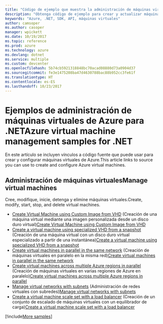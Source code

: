 ```yaml
---
title: "Código de ejemplo que muestra la administración de máquinas virtuales de Azure con .NET"
description: "Obtenga código de ejemplo para crear y actualizar máquinas virtuales de Azure mediante .NET"
keywords: "Azure, .NET, SDK, API, máquinas virtuales"
author: camsoper
ms.author: casoper
manager: wpickett
ms.date: 10/19/2017
ms.topic: reference
ms.prod: azure
ms.technology: azure
ms.devlang: dotnet
ms.service: multiple
ms.custom: devcenter
ms.openlocfilehash: 5b74cb5921318848bc70acad08880d73a0904d37
ms.sourcegitcommit: fe3e1475208ba47d4630788bac88b952cc3fe61f
ms.translationtype: HT
ms.contentlocale: es-ES
ms.lasthandoff: 10/23/2017
---
```

# <a name="azure-virtual-machine-management-samples-for-net"></a><span data-ttu-id="f7b19-104">Ejemplos de administración de máquinas virtuales de Azure para .NET</span><span class="sxs-lookup"><span data-stu-id="f7b19-104">Azure virtual machine management samples for .NET</span></span>

<span data-ttu-id="f7b19-105">En este artículo se incluyen vínculos a código fuente que puede usar para crear y configurar máquinas virtuales de Azure.</span><span class="sxs-lookup"><span data-stu-id="f7b19-105">This article links to source you can use to create and configure Azure virtual machines.</span></span>

## <a name="manage-virtual-machines"></a><span data-ttu-id="f7b19-106">Administración de máquinas virtuales</span><span class="sxs-lookup"><span data-stu-id="f7b19-106">Manage virtual machines</span></span>

<span data-ttu-id="f7b19-107">Cree, modifique, inicie, detenga y elimine máquinas virtuales.</span><span class="sxs-lookup"><span data-stu-id="f7b19-107">Create, modify, start, stop, and delete virtual machines.</span></span>

* <span data-ttu-id="f7b19-108">[Create Virtual Machine using Custom Image from VHD](https://github.com/Azure-Samples/managed-disk-dotnet-create-virtual-machine-using-custom-image-from-VHD) (Creación de una máquina virtual mediante una imagen personalizada desde un disco duro virtual)</span><span class="sxs-lookup"><span data-stu-id="f7b19-108">[Create Virtual Machine using Custom Image from VHD](https://github.com/Azure-Samples/managed-disk-dotnet-create-virtual-machine-using-custom-image-from-VHD)</span></span>
* <span data-ttu-id="f7b19-109">[Create a virtual machine using specialized VHD from a snapshot](https://github.com/Azure-Samples/managed-disk-dotnet-create-virtual-machine-using-specialized-disk-from-snapshot) (Creación de una máquina virtual con un disco duro virtual especializado a partir de una instantánea)</span><span class="sxs-lookup"><span data-stu-id="f7b19-109">[Create a virtual machine using specialized VHD from a snapshot](https://github.com/Azure-Samples/managed-disk-dotnet-create-virtual-machine-using-specialized-disk-from-snapshot)</span></span>
* <span data-ttu-id="f7b19-110">[Create virtual machines in parallel in the same network](https://github.com/Azure-Samples/compute-dotnet-manage-virtual-machines-with-network-in-parallel) (Creación de máquinas virtuales en paralelo en la misma red)</span><span class="sxs-lookup"><span data-stu-id="f7b19-110">[Create virtual machines in parallel in the same network](https://github.com/Azure-Samples/compute-dotnet-manage-virtual-machines-with-network-in-parallel)</span></span>
* <span data-ttu-id="f7b19-111">[Create virtual machines across multiple Azure regions in parallel](https://github.com/Azure-Samples/compute-dotnet-create-virtual-machines-across-regions-in-parallel) (Creación de máquinas virtuales en varias regiones de Azure en paralelo)</span><span class="sxs-lookup"><span data-stu-id="f7b19-111">[Create virtual machines across multiple Azure regions in parallel](https://github.com/Azure-Samples/compute-dotnet-create-virtual-machines-across-regions-in-parallel)</span></span>
* <span data-ttu-id="f7b19-112">[Manage virtual networks with subnets](https://github.com/Azure-Samples/network-dotnet-manage-virtual-network) (Administración de redes virtuales con subredes)</span><span class="sxs-lookup"><span data-stu-id="f7b19-112">[Manage virtual networks with subnets](https://github.com/Azure-Samples/network-dotnet-manage-virtual-network)</span></span>
* <span data-ttu-id="f7b19-113">[Create a virtual machine scale set with a load balancer](https://github.com/Azure-Samples/compute-dotnet-manage-virtual-machine-scale-sets) (Creación de un conjunto de escalado de máquinas virtuales con un equilibrador de carga)</span><span class="sxs-lookup"><span data-stu-id="f7b19-113">[Create a virtual machine scale set with a load balancer](https://github.com/Azure-Samples/compute-dotnet-manage-virtual-machine-scale-sets)</span></span>

[!include[More samples](includes/more-samples.md)]
